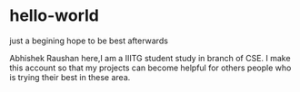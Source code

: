 # hello-world
just a begining hope to be best afterwards

Abhishek Raushan here,I am a IIITG student study in branch of CSE.
I make this account so that my projects can become helpful for others people
who is trying their best in these area.
